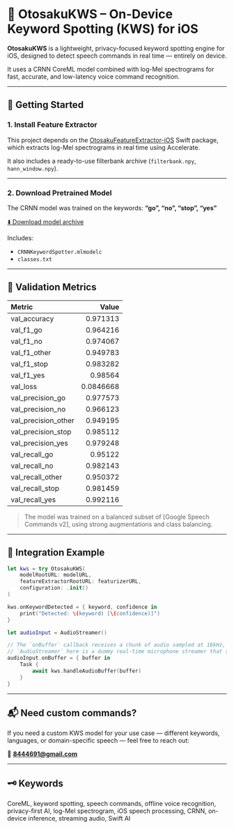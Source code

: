 # 🧠 OtosakuKWS – On-Device Keyword Spotting (KWS) for iOS

**OtosakuKWS** is a lightweight, privacy-focused keyword spotting engine for iOS, designed to detect speech commands in real time — entirely on device.

It uses a CRNN CoreML model combined with log-Mel spectrograms for fast, accurate, and low-latency voice command recognition.

---

## 🚀 Getting Started

### 1. Install Feature Extractor

This project depends on the [OtosakuFeatureExtractor-iOS](https://github.com/Otosaku/OtosakuFeatureExtractor-iOS) Swift package, which extracts log-Mel spectrograms in real time using Accelerate.

It also includes a ready-to-use filterbank archive (`filterbank.npy`, `hann_window.npy`).

---

### 2. Download Pretrained Model

The CRNN model was trained on the keywords: **“go”, “no”, “stop”, “yes”**

[⬇️ Download model archive](https://drive.google.com/file/d/1kvSEj3-UqOdfk_22B54H3AAuuuuGUsUx/view?usp=sharing)

Includes:
- `CRNNKeywordSpotter.mlmodelc`
- `classes.txt`

---

## 🧪 Validation Metrics

| Metric              |     Value |
|:--------------------|----------:|
| val_accuracy        | 0.971313  |
| val_f1_go           | 0.964216  |
| val_f1_no           | 0.974067  |
| val_f1_other        | 0.949783  |
| val_f1_stop         | 0.983282  |
| val_f1_yes          | 0.98564   |
| val_loss            | 0.0846668 |
| val_precision_go    | 0.977573  |
| val_precision_no    | 0.966123  |
| val_precision_other | 0.949195  |
| val_precision_stop  | 0.985112  |
| val_precision_yes   | 0.979248  |
| val_recall_go       | 0.95122   |
| val_recall_no       | 0.982143  |
| val_recall_other    | 0.950372  |
| val_recall_stop     | 0.981459  |
| val_recall_yes      | 0.992116  |

> The model was trained on a balanced subset of [Google Speech Commands v2], using strong augmentations and class balancing.

---

## 🧩 Integration Example

```swift
let kws = try OtosakuKWS(
    modelRootURL: modelURL,
    featureExtractorRootURL: featurizerURL,
    configuration: .init()
)

kws.onKeywordDetected = { keyword, confidence in
    print("Detected: \(keyword) [\(confidence)]")
}

let audioInput = AudioStreamer()

// The `onBuffer` callback receives a chunk of audio sampled at 16kHz, mono (1 channel).
// `AudioStreamer` here is a dummy real-time microphone streamer that simulates live input.
audioInput.onBuffer = { buffer in
    Task {
        await kws.handleAudioBuffer(buffer)
    }
}
```

---

## 📬 Need custom commands?

If you need a custom KWS model for your use case — different keywords, languages, or domain-specific speech — feel free to reach out:

📧 **8444691@gmail.com**

---

## 🗝️ Keywords

CoreML, keyword spotting, speech commands, offline voice recognition, privacy-first AI, log-Mel spectrogram, iOS speech processing, CRNN, on-device inference, streaming audio, Swift AI
